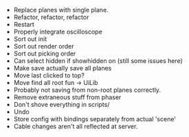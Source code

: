 * Replace planes with single plane.
* Refactor, refactor, refactor
* Restart
* Properly integrate oscilloscope
* Sort out init
* Sort out render order
* Sort out picking order
* Can select hidden if showhidden on (still some issues here)
* Make save actually save all planes
* Move last clicked to top?
* Move find all root fun -> UiLib
* Probably not saving from non-root planes correctly.
* Remove extraneous stuff from phaser
* Don't shove everything in scripts/
* Undo
* Store config with bindings separately from actual 'scene'
* Cable changes aren't all reflected at server.
